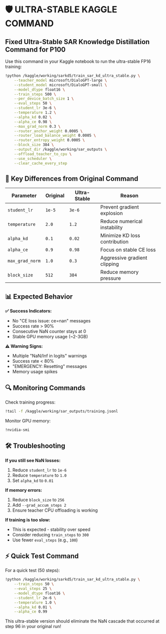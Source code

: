 # 🛡️ ULTRA-STABLE KAGGLE COMMAND

## Fixed Ultra-Stable SAR Knowledge Distillation Command for P100

Use this command in your Kaggle notebook to run the ultra-stable FP16 training:

```bash
!python /kaggle/working/sarkd5/train_sar_kd_ultra_stable.py \
    --teacher_model microsoft/DialoGPT-large \
    --student_model microsoft/DialoGPT-small \
    --model_dtype float16 \
    --train_steps 500 \
    --per_device_batch_size 1 \
    --eval_steps 50 \
    --student_lr 3e-6 \
    --temperature 1.2 \
    --alpha_kd 0.02 \
    --alpha_ce 0.98 \
    --max_grad_norm 0.3 \
    --router_anchor_weight 0.0005 \
    --router_load_balance_weight 0.0005 \
    --router_entropy_weight 0.0005 \
    --block_size 384 \
    --output_dir /kaggle/working/sar_outputs \
    --offload_teacher_to_cpu \
    --use_scheduler \
    --clear_cache_every_step
```

## 🔧 Key Differences from Original Command

| Parameter | Original | Ultra-Stable | Reason |
|-----------|----------|--------------|---------|
| `student_lr` | `1e-5` | `3e-6` | Prevent gradient explosion |
| `temperature` | `2.0` | `1.2` | Reduce numerical instability |
| `alpha_kd` | `0.1` | `0.02` | Minimize KD loss contribution |
| `alpha_ce` | `0.9` | `0.98` | Focus on stable CE loss |
| `max_grad_norm` | `1.0` | `0.3` | Aggressive gradient clipping |
| `block_size` | `512` | `384` | Reduce memory pressure |

## 📊 Expected Behavior

**✅ Success Indicators:**
- No "CE loss issue: ce=nan" messages
- Success rate > 90%
- Consecutive NaN counter stays at 0
- Stable GPU memory usage (~2-3GB)

**⚠️ Warning Signs:**
- Multiple "NaN/Inf in logits" warnings
- Success rate < 80% 
- "EMERGENCY: Resetting" messages
- Memory usage spikes

## 🔍 Monitoring Commands

Check training progress:
```bash
!tail -f /kaggle/working/sar_outputs/training.jsonl
```

Monitor GPU memory:
```bash
!nvidia-smi
```

## 🛠️ Troubleshooting

**If you still see NaN losses:**
1. Reduce `student_lr` to `1e-6`
2. Reduce `temperature` to `1.0`
3. Set `alpha_kd` to `0.01`

**If memory errors:**
1. Reduce `block_size` to `256`
2. Add `--grad_accum_steps 2` 
3. Ensure teacher CPU offloading is working

**If training is too slow:**
- This is expected - stability over speed
- Consider reducing `train_steps` to `300`
- Use fewer `eval_steps` (e.g., `100`)

## ⚡ Quick Test Command

For a quick test (50 steps):
```bash
!python /kaggle/working/sarkd5/train_sar_kd_ultra_stable.py \
    --train_steps 50 \
    --eval_steps 25 \
    --model_dtype float16 \
    --student_lr 2e-6 \
    --temperature 1.0 \
    --alpha_kd 0.01 \
    --alpha_ce 0.99
```

This ultra-stable version should eliminate the NaN cascade that occurred at step 96 in your original run!